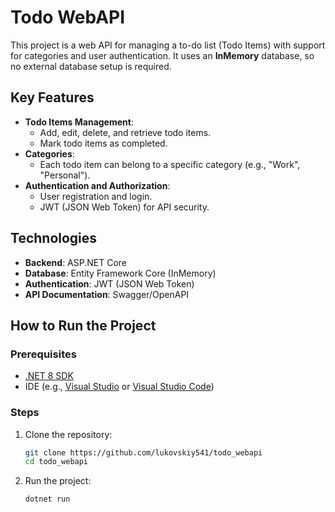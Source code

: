 # Todo WebAPI

This project is a web API for managing a to-do list (Todo Items) with support for categories and user authentication. It uses an **InMemory** database, so no external database setup is required.

## Key Features

- **Todo Items Management**:
  - Add, edit, delete, and retrieve todo items.
  - Mark todo items as completed.
- **Categories**:
  - Each todo item can belong to a specific category (e.g., "Work", "Personal").
- **Authentication and Authorization**:
  - User registration and login.
  - JWT (JSON Web Token) for API security.

## Technologies

- **Backend**: ASP.NET Core
- **Database**: Entity Framework Core (InMemory)
- **Authentication**: JWT (JSON Web Token)
- **API Documentation**: Swagger/OpenAPI

## How to Run the Project

### Prerequisites

- [.NET 8 SDK](https://dotnet.microsoft.com/download/dotnet/8.0)
- IDE (e.g., [Visual Studio](https://visualstudio.microsoft.com/) or [Visual Studio Code](https://code.visualstudio.com/))

### Steps

1. Clone the repository:
   ```bash
   git clone https://github.com/lukovskiy541/todo_webapi
   cd todo_webapi
2. Run the project:
   ```bash
   dotnet run
